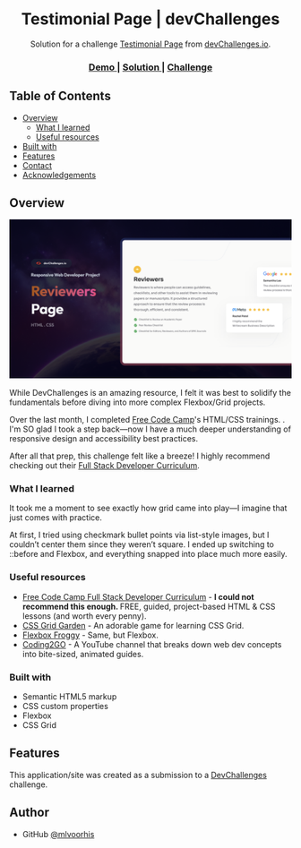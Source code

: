 <!-- Please update value in the {}  -->

<h1 align="center">Testimonial Page | devChallenges</h1>

<div align="center">
   Solution for a challenge <a href="https://devchallenges.io/challenge/testimonial-page" target="_blank">Testimonial Page</a> from <a href="http://devchallenges.io" target="_blank">devChallenges.io</a>.
</div>

<div align="center">
  <h3>
    <a href="{https://your-demo-link.your-domain}">
      Demo
    </a>
    <span> | </span>
    <a href="{https://your-url-to-the-solution}">
      Solution
    </a>
    <span> | </span>
    <a href="https://devchallenges.io/challenge/testimonial-page">
      Challenge
    </a>
  </h3>
</div>

<!-- TABLE OF CONTENTS -->

## Table of Contents

- [Overview](#overview)
  - [What I learned](#what-i-learned)
  - [Useful resources](#useful-resources)
- [Built with](#built-with)
- [Features](#features)
- [Contact](#contact)
- [Acknowledgements](#acknowledgements)

<!-- OVERVIEW -->

## Overview

<img src="thumbnail.jpg" />

While DevChallenges is an amazing resource, I felt it was best to solidify the fundamentals before diving into more complex Flexbox/Grid projects.

Over the last month, I completed <a href="http://freecodecamp.org/" target="_blank">Free Code Camp</a>'s HTML/CSS trainings. . I'm SO glad I took a step back—now I have a much deeper understanding of responsive design and accessibility best practices.

After all that prep, this challenge felt like a breeze! I highly recommend checking out their <a href="https://www.freecodecamp.org/learn/full-stack-developer/" target="_blank">Full Stack Developer Curriculum</a>.  

### What I learned

It took me a moment to see exactly how grid came into play—I imagine that just comes with practice. 

At first, I tried using checkmark bullet points via list-style images, but I couldn’t center them since they weren’t square. I ended up switching to ::before and Flexbox, and everything snapped into place much more easily.

### Useful resources
- <a href="https://www.freecodecamp.org/learn/full-stack-developer/" target="_blank">Free Code Camp Full Stack Developer Curriculum</a> - <b>I could not recommend this enough. </b>FREE, guided, project-based HTML & CSS lessons (and worth every penny).
- <a href="https://cssgridgarden.com/" target="_blank">CSS Grid Garden</a> - An adorable game for learning CSS Grid. 
- <a href="https://flexboxfroggy.com/" target="_blank">Flexbox Froggy</a> - Same, but Flexbox.
- <a href="https://www.youtube.com/@coding2go" target="_blank">Coding2GO</a> - A YouTube channel that breaks down web dev concepts into bite-sized, animated guides.

### Built with
- Semantic HTML5 markup
- CSS custom properties
- Flexbox
- CSS Grid

## Features

This application/site was created as a submission to a [DevChallenges](https://devchallenges.io/challenges-dashboard) challenge.

## Author

- GitHub [@mlvoorhis](https://github.com/mlvoorhis)
